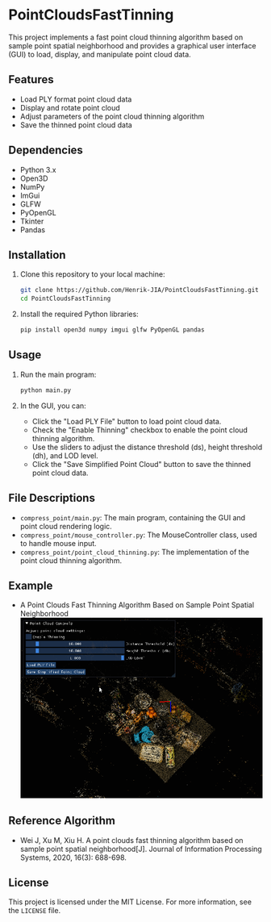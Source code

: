 # PointCloudsFastTinning
This project implements a fast point cloud thinning algorithm based on sample point spatial neighborhood and provides a graphical user interface (GUI) to load, display, and manipulate point cloud data.

## Features

- Load PLY format point cloud data
- Display and rotate point cloud
- Adjust parameters of the point cloud thinning algorithm
- Save the thinned point cloud data

## Dependencies

- Python 3.x
- Open3D
- NumPy
- ImGui
- GLFW
- PyOpenGL
- Tkinter
- Pandas

## Installation

1. Clone this repository to your local machine:

   ```sh
   git clone https://github.com/Henrik-JIA/PointCloudsFastTinning.git
   cd PointCloudsFastTinning
   ```

2. Install the required Python libraries:

   ```sh
   pip install open3d numpy imgui glfw PyOpenGL pandas
   ```

## Usage

1. Run the main program:

   ```sh
   python main.py
   ```

2. In the GUI, you can:

   - Click the "Load PLY File" button to load point cloud data.
   - Check the "Enable Thinning" checkbox to enable the point cloud thinning algorithm.
   - Use the sliders to adjust the distance threshold (ds), height threshold (dh), and LOD level.
   - Click the "Save Simplified Point Cloud" button to save the thinned point cloud data.

## File Descriptions

- `compress_point/main.py`: The main program, containing the GUI and point cloud rendering logic.
- `compress_point/mouse_controller.py`: The MouseController class, used to handle mouse input.
- `compress_point/point_cloud_thinning.py`: The implementation of the point cloud thinning algorithm.

## Example

- A Point Clouds Fast Thinning Algorithm Based on Sample Point Spatial Neighborhood
  ![Point_Cloud_Tinning](./assets/Point_Cloud_Tinning-1726049378012-1.gif)

## Reference **Algorithm** 

- Wei J, Xu M, Xiu H. A point clouds fast thinning algorithm based on sample point spatial neighborhood[J]. Journal of Information Processing Systems, 2020, 16(3): 688-698.

## License

This project is licensed under the MIT License. For more information, see the `LICENSE` file.
